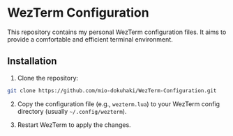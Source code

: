 # WezTerm Configuration

This repository contains my personal WezTerm configuration files. It aims to provide a comfortable and efficient terminal environment.

## Installation

1. Clone the repository:

```sh
git clone https://github.com/mio-dokuhaki/WezTerm-Configuration.git
```

2. Copy the configuration file (e.g., `wezterm.lua`) to your WezTerm config directory (usually `~/.config/wezterm`).

3. Restart WezTerm to apply the changes.
